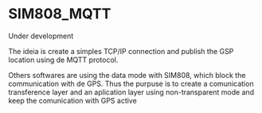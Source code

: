 # SIM808_MQTT

Under development

The ideia is create a simples TCP/IP connection and publish the GSP location using de MQTT protocol.

Others softwares are using the data mode with SIM808, which block the communication with de GPS. Thus the purpuse is to create a comunication transference layer and an aplication layer using non-transparent mode and keep the comunication with GPS active
